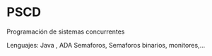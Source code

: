 # PSCD
Programación de sistemas concurrentes

Lenguajes: Java , ADA
Semaforos, Semaforos binarios, monitores,...
